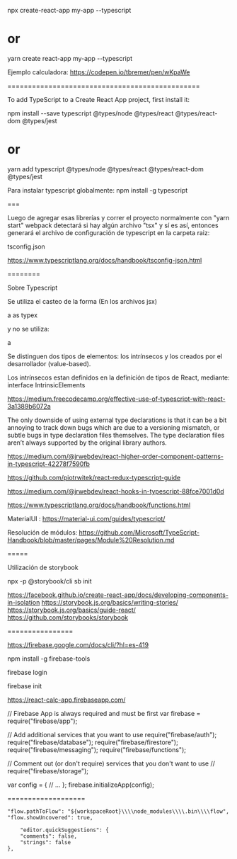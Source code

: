 npx create-react-app my-app --typescript

# or

yarn create react-app my-app --typescript


Ejemplo calculadora: https://codepen.io/tbremer/pen/wKpaWe

===============================================


To add TypeScript to a Create React App project, first install it:

npm install --save typescript @types/node @types/react @types/react-dom @types/jest

# or

yarn add typescript @types/node @types/react @types/react-dom @types/jest

Para instalar typescript globalmente: npm install -g typescript

=== 

Luego de agregar esas librerías y correr el proyecto normalmente con "yarn start" webpack detectará si hay algún archivo "tsx" y sí es así, entonces generará el archivo de configuración de typescript en la carpeta raiz:

tsconfig.json

https://www.typescriptlang.org/docs/handbook/tsconfig-json.html


========


Sobre Typescript

Se utiliza el casteo de la forma (En los archivos jsx)

a as typex

y no se utiliza: 

<typex>a

Se distinguen dos tipos de elementos: los intrínsecos y los creados por el desarrollador (value-based).

Los intrínsecos estan definidos en la definición de tipos de React, mediante:
 interface IntrinsicElements


https://medium.freecodecamp.org/effective-use-of-typescript-with-react-3a1389b6072a

The only downside of using external type declarations is that it can be a bit annoying to track down bugs which are due to a versioning mismatch, or subtle bugs in type declaration files themselves. The type declaration files aren’t always supported by the original library authors.

https://medium.com/@jrwebdev/react-higher-order-component-patterns-in-typescript-42278f7590fb

https://github.com/piotrwitek/react-redux-typescript-guide

https://medium.com/@jrwebdev/react-hooks-in-typescript-88fce7001d0d

https://www.typescriptlang.org/docs/handbook/functions.html

MaterialUI : https://material-ui.com/guides/typescript/

Resolución de módulos: https://github.com/Microsoft/TypeScript-Handbook/blob/master/pages/Module%20Resolution.md

===== 

Utilización de storybook

npx -p @storybook/cli sb init

https://facebook.github.io/create-react-app/docs/developing-components-in-isolation
https://storybook.js.org/basics/writing-stories/
https://storybook.js.org/basics/guide-react/
https://github.com/storybooks/storybook


================

https://firebase.google.com/docs/cli/?hl=es-419

npm install -g firebase-tools

firebase login

firebase init


https://react-calc-app.firebaseapp.com/

// Firebase App is always required and must be first
var firebase = require("firebase/app");

// Add additional services that you want to use
require("firebase/auth");
require("firebase/database");
require("firebase/firestore");
require("firebase/messaging");
require("firebase/functions");

// Comment out (or don't require) services that you don't want to use
// require("firebase/storage");

var config = {
  // ...
};
firebase.initializeApp(config);



===================






    "flow.pathToFlow": "${workspaceRoot}\\\\node_modules\\\\.bin\\\\flow",
    "flow.showUncovered": true,

        "editor.quickSuggestions": {
        "comments": false,
        "strings": false
    },
